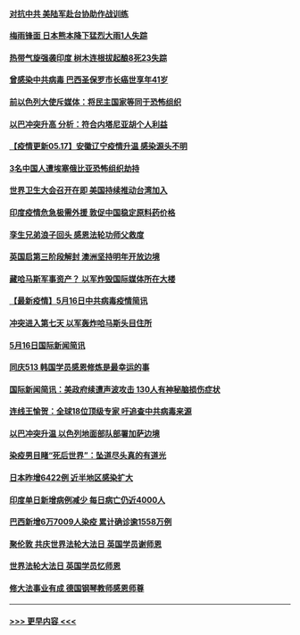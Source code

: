 #### [对抗中共 美陆军赴台协助作战训练](../pages/prog202/a103121292.md?t=05171702) 
#### [梅雨锋面 日本熊本降下猛烈大雨1人失踪](../pages/prog202/a103121277.md?t=05171702) 
#### [热带气旋强袭印度 树木连根拔起酿8死23失踪](../pages/prog202/a103121241.md?t=05171702) 
#### [曾感染中共病毒 巴西圣保罗市长癌世享年41岁](../pages/prog202/a103121172.md?t=05171702) 
#### [前以色列大使斥媒体：将民主国家等同于恐怖组织](../pages/prog202/a103121201.md?t=05171702) 
#### [以巴冲突升高 分析：符合内塔尼亚胡个人利益](../pages/prog202/a103121159.md?t=05171702) 
#### [【疫情更新05.17】安徽辽宁疫情升温 感染源头不明](../pages/prog202/a103114528.md?t=05171702) 
#### [3名中国人遭埃塞俄比亚恐怖组织劫持](../pages/prog202/a103121105.md?t=05171702) 
#### [世界卫生大会召开在即 美国持续推动台湾加入](../pages/prog202/a103121078.md?t=05171702) 
#### [印度疫情危急极需外援 敦促中国稳定原料药价格](../pages/prog202/a103121075.md?t=05171702) 
#### [孪生兄弟浪子回头 感恩法轮功师父救度](../pages/prog202/a103121070.md?t=05171702) 
#### [英国启第三阶段解封 澳洲坚持明年开放边境](../pages/prog202/a103121055.md?t=05171702) 
#### [藏哈马斯军事资产？ 以军炸毁国际媒体所在大楼](../pages/prog202/a103120998.md?t=05171702) 
#### [【最新疫情】5月16日中共病毒疫情简讯](../pages/prog202/a103120996.md?t=05171702) 
#### [冲突进入第七天 以军轰炸哈马斯头目住所](../pages/prog202/a103121000.md?t=05171702) 
#### [5月16日国际新闻简讯](../pages/prog202/a103120985.md?t=05171702) 
#### [同庆513 韩国学员感恩修炼是最幸运的事](../pages/prog202/a103120948.md?t=05171702) 
#### [国际新闻简讯：美政府续遭声波攻击 130人有神秘脑损伤症状](../pages/prog202/a103119624.md?t=05171702) 
#### [连线王愉贺：全球18位顶级专家 吁追查中共病毒来源](../pages/prog202/a103119810.md?t=05171702) 
#### [以巴冲突升温 以色列地面部队部署加萨边境](../pages/prog202/a103119615.md?t=05171702) 
#### [染疫男目睹“死后世界”：坠道尽头真的有道光](../pages/prog202/a103120870.md?t=05171702) 
#### [日本昨增6422例 近半地区感染扩大](../pages/prog202/a103120806.md?t=05171702) 
#### [印度单日新增病例减少 每日病亡仍近4000人](../pages/prog202/a103120532.md?t=05171702) 
#### [巴西新增6万7009人染疫 累计确诊逾1558万例](../pages/prog202/a103120520.md?t=05171702) 
#### [聚伦敦 共庆世界法轮大法日 英国学员谢师恩](../pages/prog202/a103120369.md?t=05171702) 
#### [世界法轮大法日 英国学员忆师恩](../pages/prog202/a103120367.md?t=05171702) 
#### [修大法事业有成 德国钢琴教师感恩师尊](../pages/prog202/a103120322.md?t=05171702) 

----
#### [ >>> 更早内容 <<< ](../indexes/prog202-earlier.md)
